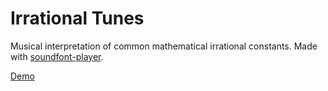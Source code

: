 # Irrational Tunes
Musical interpretation of common mathematical irrational constants. Made with [soundfont-player](https://github.com/danigb/soundfont-player).

[Demo](https://intense-wildwood-66354.herokuapp.com/)
